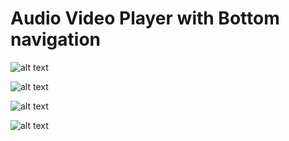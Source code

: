 
# Audio Video Player with Bottom navigation


![alt text](https://github.com/Indreshkashyap/android/blob/main/Audio%5CVideo%20Player/1.png)

![alt text](https://github.com/Indreshkashyap/android/blob/main/Audio%5CVideo%20Player/2.png)

![alt text](https://github.com/Indreshkashyap/android/blob/main/Audio%5CVideo%20Player/3.png)

![alt text](https://github.com/Indreshkashyap/android/blob/main/Audio%5CVideo%20Player/4.png)

